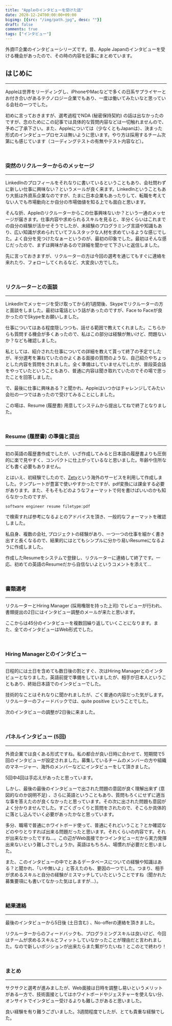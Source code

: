 ```yaml
---
title: "Appleのインタビューを受けた話"
date: 2020-12-24T00:00:00+09:00
bigimg: [{src: "/img/path.jpg", desc: ""}]
draft: false
comments: true
tags: ["インタビュー"]
---
```


外資IT企業のインタビューシリーズです。昔、Apple Japanのインタビューを受ける機会があったので、その時の内容を記事にまとめています。

<!--more-->

## はじめに
-------

Appleは世界をリーディングし、iPhoneやMacなどで多くの日系サプライヤーとお付き合いがあるテクノロジー企業でもあり、一度は働いてみたいなと思っている会社の一つでした。

初めに言っておきますが、選考過程でNDA (秘密保持契約) の話は出なかったのですが、念のためにこの記事では具体的な質問内容などは一切触れませんので、予めご了承下さい。また、Appleについては（少なくともJapanは）、決まった形式のインタビュープロセスは無いように思います。やり方は採用するチーム次第にも感じています（コーディングテストの有無やテスト内容など）。

<br>

### 突然のリクルーターからのメッセージ
-------

LinkedInのプロフィールをそれなりに書いているということもあり、会社問わずに新しい仕事に興味ない？というメールが良く来ます。LinkedInということもあり大抵は外資系企業なのですが、たまに日本企業もあったりして、転職を考えてない人でも市場動向とか自分の市場価値を知る上でも面白と思います。

そんな折、Appleのリクルーターからこの仕事興味ないか？という一通のメッセージが届きます。仕事内容や求められるスキルを見ると、半分くらいはこれまでの自分の経験が活かせそうでしたが、未経験のプログラミング言語や知識もあり、広い知識が求められていてフルスタックな人材を求めているような感じでした。よく自分を見つけたなぁーというのが、最初の印象でした。最初はそんな感じだったので、まずは興味があるので詳細を聞かせて下さいと返信しました。

先に言っておきますが、リクルーターの方は今回の選考を通じてもすぐに連絡を来れたり、フォローしてくれるなど、大変良い方でした。

<br>


### リクルーターとの面談
-------

LinkedInでメッセージを受け取ってから約1週間後、Skypeでリクルーターの方と面談をしました。最初は電話という話があったのですが、Face to Faceが良かったのでSkypeをお願いしました。

仕事についてはある程度隠しつつも、話せる範囲で教えてくれました。こちらからも質問する機会が多くあったので、私はこの部分は経験が無いけど、問題ないか？なども確認しました。

私としては、紹介された仕事についての詳細を教えて貰って終了の予定でしたが、半分選考を兼ねていたのかよくある面接の質問のような、自己紹介やちょっとした内容を質問をされました。全く準備はしていませんでしたが、普段英会話をやっていたということもあり、普通に内容は聞き取れていたのでその場で思ったことを回答しました。

で、最後に仕事に興味ある？と聞かれ、Appleはいつかはチャレンジしてみたい会社の一つではあったので受けてみることにしました。

この場は、Resume (履歴書) 用意してシステムから提出してねで終了となりました。

<br>

### Resume (履歴書) の準備と提出
-------

初の英語の履歴書作成でしたが、いざ作成してみると日本語の履歴書よりも圧倒的に楽で見やすく、コンパクトに仕上がっているなと思いました。年齢や住所なども書く必要もありません。

とはいえ、初経験でしたので、[Zety](https://zety.com/)という海外のサービスを利用して作成しました。テンプレートが豊富で使いやすかったですが、pdf変換には課金する必要があります。また、そもそもどのようなフォーマットで何を書けばいいのかも知らなかったのですが、

```
software engineer resume filetype:pdf
```

で検索すれば参考になるよとのアドバイスを頂き、一般的なフォーマットを確認しました。

私自身、複数の会社, プロジェクトの経験があり、一つ一つの仕事を細かく書き出すと長くなるので、結果的にはとてもシンプルに分かり易いResumeになるように作成しました。

作成したResumeをシステムで登録し、リクルーターに連絡して終了です。一応、初めての英語のResumeだから自信ないよというコメントを添えて…

<br>

### 書類選考
-------

リクルーターとHiring Manager (採用権限を持った上司) でレビューが行われ、書類提出の2日にはインタビュー調整のメールが来たと思います。

ここからは45分のインタビューを複数回繰り返していくことになります。また、全てのインタビューはWeb形式でした。

<br>

### Hiring Managerとのインタビュー
-------

日程的には土日を含めても数日後の割とすぐ、次はHiring Managerとのインタビューとなりました。英語前提で準備をしていましたが、相手が日本人ということもあり、終始日本語でのインタビューでした。

技術的なことはそれなりに聞かれましたが、ごく普通の内容だった気がします。リクルーターのフィードバックでは、quite positive ということでした。

次のインタビューの調整が2日後に来ました。

<br>

### パネルインタビュー (5回)
-------

外資企業では良くある形式ですね。私の都合が良い日時に合わせて、短期間で5回のインタビューが設定されました。募集しているチームのメンバーの方や組織のマネージャー、海外のメンバーなどにインタビューをして頂きました。

5回中4回は手応えがあったと思っています。

しかし、最後の最後のインタビューで出された問題の意図が良く理解出来ず (意図的なのか説明不足) 、さらに英語ということもあり、質問もろくにせずに適当な事を答えたのが良くなかったと思っています。その次に出された問題も意図がよく分かりませんでした。すごくざっくりと質問をされたので、そこらか具体的に落とし込んでいく必要があったかなと思っています。

多分、職場で普通にホワイトボード使って、普通にそれどいうこと？とか確認などのやりとりすれば出来る問題だったと思います。それくらいの内容です。それが出来なかったですね…。この辺がWeb面接でかつインタビューだから実力発揮出来ないという難しさでしょうか。英語はもちろん、場慣れが必要だと思いました。

また、このインタビューの中でとあるデータベースについての経験や知識はある？と聞かれ、「いや無いよ」と答えたのも、要因の一つでした。つまり、相手が求めるスキルと自分の経験がミスマッチしていたということですね（聞かれた募集要項にも書いてなかった気はしますが…）。

<br>

### 結果連絡
-------

最後のインタビューから5日後 (土日含む) 、No-offerの連絡を頂きました。

リクルーターからのフィードバックも、プログラミングスキルは良いけど、今回はチームが求めるスキルとフィットしていなかったことが理由だと言われました。なので新しいポジションが出来たらまた繋がりたいね！とこのとで終わり！

<br>

### まとめ
-------

サクサクと選考が進みましたが、Web面接は日時を調整し易いというメリットがある一方で、技術面接としてはホワイトボードやジェスチャーを使えない分、オンサイトでインタビュー受けるよりも難しさがあると思いました。

良い経験を有り難うございました。3週間程度でしたが、とても貴重な経験でした。
